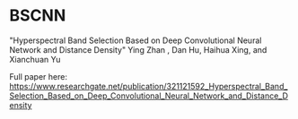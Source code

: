 # BSCNN
"Hyperspectral Band Selection Based on Deep Convolutional Neural Network and Distance Density"
Ying Zhan , Dan Hu, Haihua Xing, and Xianchuan Yu

Full paper here: 
https://www.researchgate.net/publication/321121592_Hyperspectral_Band_Selection_Based_on_Deep_Convolutional_Neural_Network_and_Distance_Density
